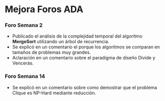 # Mejora Foros ADA

### Foro Semana 2

- Publicado el análisis de la complejidad temporal del algoritmo **MergeSort** utilizando un árbol de recurrencia.
- Se explicó en un comentario el porque los algoritmos se comparan en tamaños de problemas muy grandes.
- Aclaración en un comentario sobre el paradigma de diseño Divide y Vencerás.

### Foro Semana 14

- Se explicó en un comentario sobre como demostrar que el problema Clique es NP-Hard mediante reducción.
